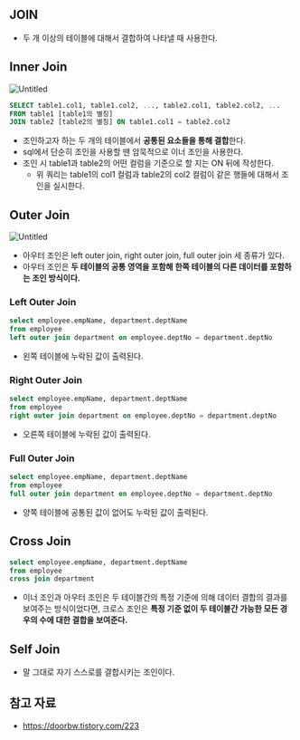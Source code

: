 ## JOIN

- 두 개 이상의 테이블에 대해서 결합하여 나타낼 때 사용한다.

## Inner Join

![Untitled](https://img1.daumcdn.net/thumb/R1280x0/?scode=mtistory2&fname=https%3A%2F%2Ft1.daumcdn.net%2Fcfile%2Ftistory%2F990E01375CEA5F1434)

```sql
SELECT table1.col1, table1.col2, ..., table2.col1, table2.col2, ...
FROM table1 [table1의 별칭]
JOIN table2 [table2의 별칭] ON table1.col1 = table2.col2
```

- 조인하고자 하는 두 개의 테이블에서 **공통된 요소들을 통해 결합**한다.
- sql에서 단순히 조인을 사용할 땐 암묵적으로 이너 조인을 사용한다.
- 조인 시 table1과 table2의 어떤 컬럼을 기준으로 할 지는 ON 뒤에 작성한다.
    - 위 쿼리는 table1의 col1 컬럼과 table2의 col2 컬럼이 같은 행들에 대해서 조인을 실시한다.

## Outer Join

![Untitled](https://img1.daumcdn.net/thumb/R1280x0/?scode=mtistory2&fname=https%3A%2F%2Ft1.daumcdn.net%2Fcfile%2Ftistory%2F99887C415CEA662D2A)

- 아우터 조인은 left outer join, right outer join, full outer join 세 종류가 있다.
- 아우터 조인은 **두 테이블의 공통 영역을 포함해 한쪽 테이블의 다른 데이터를 포함하는 조인 방식이다.**

### Left Outer Join

```sql
select employee.empName, department.deptName
from employee
left outer join department on employee.deptNo = department.deptNo
```

- 왼쪽 테이블에 누락된 값이 출력된다.

### Right Outer Join

```sql
select employee.empName, department.deptName
from employee
right outer join department on employee.deptNo = department.deptNo
```

- 오른쪽 테이블에 누락된 값이 출력된다.

### Full Outer Join

```sql
select employee.empName, department.deptName
from employee
full outer join department on employee.deptNo = department.deptNo
```

- 양쪽 테이블에 공통된 값이 없어도 누락된 값이 출력된다.

## Cross Join

```sql
select employee.empName, department.deptName
from employee
cross join department
```

- 이너 조인과 아우터 조인은 두 테이블간의 특정 기준에 의해 데이터 결합의 결과를 보여주는 방식이었다면, 크로스 조인은 **특정 기준 없이 두 테이블간 가능한 모든 경우의 수에 대한 결합을 보여준다.**

## Self Join

- 말 그대로 자기 스스로를 결합시키는 조인이다.

## 참고 자료

- https://doorbw.tistory.com/223